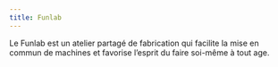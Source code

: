 ```yaml
---
title: Funlab
---
```

Le Funlab est un atelier partagé de fabrication qui facilite la mise en commun de machines et favorise l’esprit du faire soi-même à tout age.